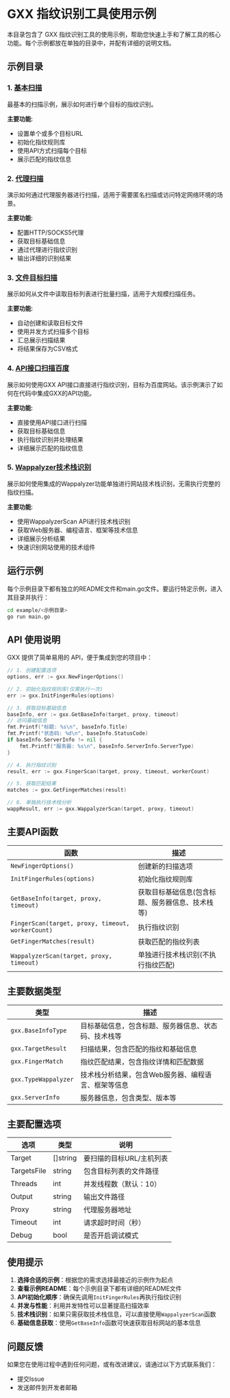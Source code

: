# GXX 指纹识别工具使用示例

本目录包含了 GXX 指纹识别工具的使用示例，帮助您快速上手和了解工具的核心功能。每个示例都放在单独的目录中，并配有详细的说明文档。

## 示例目录

### 1. [基本扫描](basic_scan/)

最基本的扫描示例，展示如何进行单个目标的指纹识别。

**主要功能**:
- 设置单个或多个目标URL
- 初始化指纹规则库
- 使用API方式扫描每个目标
- 展示匹配的指纹信息

### 2. [代理扫描](proxy_scan/)

演示如何通过代理服务器进行扫描，适用于需要匿名扫描或访问特定网络环境的场景。

**主要功能**:
- 配置HTTP/SOCKS5代理
- 获取目标基础信息
- 通过代理进行指纹识别
- 输出详细的识别结果

### 3. [文件目标扫描](file_target_scan/)

展示如何从文件中读取目标列表进行批量扫描，适用于大规模扫描任务。

**主要功能**:
- 自动创建和读取目标文件
- 使用并发方式扫描多个目标
- 汇总展示扫描结果
- 将结果保存为CSV格式

### 4. [API接口扫描百度](api_scan_baidu/)

展示如何使用GXX API接口直接进行指纹识别，目标为百度网站。该示例演示了如何在代码中集成GXX的API功能。

**主要功能**:
- 直接使用API接口进行扫描
- 获取目标基础信息
- 执行指纹识别并处理结果
- 详细展示匹配的指纹信息

### 5. [Wappalyzer技术栈识别](wappalyzer_scan/)

展示如何使用集成的Wappalyzer功能单独进行网站技术栈识别，无需执行完整的指纹扫描。

**主要功能**:
- 使用WappalyzerScan API进行技术栈识别
- 获取Web服务器、编程语言、框架等技术信息
- 详细展示分析结果
- 快速识别网站使用的技术组件

## 运行示例

每个示例目录下都有独立的README文件和main.go文件。要运行特定示例，进入其目录并执行：

```bash
cd example/<示例目录>
go run main.go
```

## API 使用说明

GXX 提供了简单易用的 API，便于集成到您的项目中：

```go
// 1. 创建配置选项
options, err := gxx.NewFingerOptions()

// 2. 初始化指纹规则库(仅需执行一次)
err := gxx.InitFingerRules(options)

// 3. 获取目标基础信息
baseInfo, err := gxx.GetBaseInfo(target, proxy, timeout)
// 访问基础信息
fmt.Printf("标题: %s\n", baseInfo.Title)
fmt.Printf("状态码: %d\n", baseInfo.StatusCode)
if baseInfo.ServerInfo != nil {
    fmt.Printf("服务器: %s\n", baseInfo.ServerInfo.ServerType)
}

// 4. 执行指纹识别
result, err := gxx.FingerScan(target, proxy, timeout, workerCount)

// 5. 获取匹配结果
matches := gxx.GetFingerMatches(result)

// 6. 单独执行技术栈分析
wappResult, err := gxx.WappalyzerScan(target, proxy, timeout)
```

## 主要API函数

| 函数 | 描述 |
|------|------|
| `NewFingerOptions()` | 创建新的扫描选项 |
| `InitFingerRules(options)` | 初始化指纹规则库 |
| `GetBaseInfo(target, proxy, timeout)` | 获取目标基础信息(包含标题、服务器信息、技术栈等) |
| `FingerScan(target, proxy, timeout, workerCount)` | 执行指纹识别 |
| `GetFingerMatches(result)` | 获取匹配的指纹列表 |
| `WappalyzerScan(target, proxy, timeout)` | 单独进行技术栈识别(不执行指纹匹配) |

## 主要数据类型

| 类型 | 描述 |
|------|------|
| `gxx.BaseInfoType` | 目标基础信息，包含标题、服务器信息、状态码、技术栈等 |
| `gxx.TargetResult` | 扫描结果，包含匹配的指纹和基础信息 |
| `gxx.FingerMatch` | 指纹匹配结果，包含指纹详情和匹配数据 |
| `gxx.TypeWappalyzer` | 技术栈分析结果，包含Web服务器、编程语言、框架等信息 |
| `gxx.ServerInfo` | 服务器信息，包含类型、版本等 |

## 主要配置选项

| 选项 | 类型 | 说明 |
|------|------|------|
| Target | []string | 要扫描的目标URL/主机列表 |
| TargetsFile | string | 包含目标列表的文件路径 |
| Threads | int | 并发线程数（默认：10） |
| Output | string | 输出文件路径 |
| Proxy | string | 代理服务器地址 |
| Timeout | int | 请求超时时间（秒） |
| Debug | bool | 是否开启调试模式 |

## 使用提示

1. **选择合适的示例**：根据您的需求选择最接近的示例作为起点
2. **查看示例README**：每个示例目录下都有详细的README文件
3. **API初始化顺序**：确保先调用`InitFingerRules`再执行指纹识别
4. **并发与性能**：利用并发特性可以显著提高扫描效率
5. **技术栈识别**：如果只需获取技术栈信息，可以直接使用`WappalyzerScan`函数
6. **基础信息获取**：使用`GetBaseInfo`函数可快速获取目标网站的基本信息

## 问题反馈

如果您在使用过程中遇到任何问题，或有改进建议，请通过以下方式联系我们：

- 提交Issue
- 发送邮件到开发者邮箱 